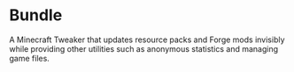 # Bundle
A Minecraft Tweaker that updates resource packs and Forge
mods invisibly while providing other utilities such as anonymous
statistics and managing game files.
